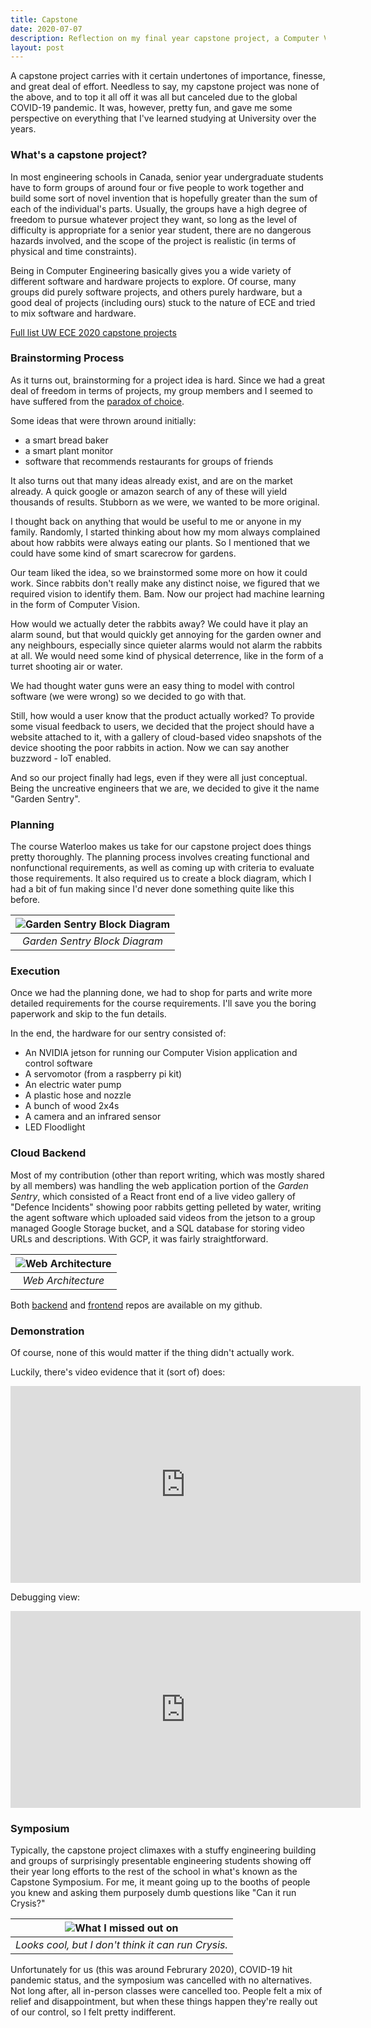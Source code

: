 ```yaml
---
title: Capstone
date: 2020-07-07
description: Reflection on my final year capstone project, a Computer Vision powered Garden Sentry IoT device
layout: post
---
```



A capstone project carries with it certain undertones of importance, finesse, and great deal of effort. Needless to say, my capstone project was none of the above, and to top it all off it was all but canceled due to the global COVID-19 pandemic. It was, however, pretty fun, and gave me some perspective on everything that I've learned studying at University over the years.

### What's a capstone project?

In most engineering schools in Canada, senior year undergraduate students have to form groups of around four or five people to work together and build some sort of novel invention that is hopefully greater than the sum of each of the individual's parts. Usually, the groups have a high degree of freedom to pursue whatever project they want, so long as the level of difficulty is appropriate for a senior year student, there are no dangerous hazards involved, and the scope of the project is realistic (in terms of physical and time constraints).

Being in Computer Engineering basically gives you a wide variety of different software and hardware projects to explore. Of course, many groups did purely software projects, and others purely hardware, but a good deal of projects (including ours) stuck to the nature of ECE and tried to mix software and hardware.

[Full list UW ECE 2020 capstone projects](https://uwaterloo.ca/capstone-design/2020-electrical-computer-engineering-capstone-design)

### Brainstorming Process

As it turns out, brainstorming for a project idea is hard. Since we had a great deal of freedom in terms of projects, my group members and I seemed to have suffered from the [paradox of choice](https://en.wikipedia.org/wiki/The_Paradox_of_Choice).

Some ideas that were thrown around initially:

* a smart bread baker
* a smart plant monitor
* software that recommends restaurants for groups of friends

It also turns out that many ideas already exist, and are on the market already. A quick google or amazon search of any of these will yield thousands of results. Stubborn as we were, we wanted to be more original.

I thought back on anything that would be useful to me or anyone in my family. Randomly, I started thinking about how my mom always complained about how rabbits were always eating our plants. So I mentioned that we could have some kind of smart scarecrow for gardens.

Our team liked the idea, so we brainstormed some more on how it could work. Since rabbits don't really make any distinct noise, we figured that we required vision to identify them. Bam. Now our project had machine learning in the form of Computer Vision.

How would we actually deter the rabbits away? We could have it play an alarm sound, but that would quickly get annoying for the garden owner and any neighbours, especially since quieter alarms would not alarm the rabbits at all. We would need some kind of physical deterrence, like in the form of a turret shooting air or water.

We had thought water guns were an easy thing to model with control software (we were wrong) so we decided to go with that.

Still, how would a user know that the product actually worked? To provide some visual feedback to users, we decided that the project should have a website attached to it, with a gallery of cloud-based video snapshots of the device shooting the poor rabbits in action. Now we can say another buzzword - IoT enabled.

And so our project finally had legs, even if they were all just conceptual. Being the uncreative engineers that we are, we decided to give it the name "Garden Sentry".

### Planning

The course Waterloo makes us take for our capstone project does things pretty thoroughly. The planning process involves creating functional and nonfunctional requirements, as well as coming up with criteria to evaluate those requirements. It also required us to create a block diagram, which I had a bit of fun making since I'd never done something quite like this before.

|![Garden Sentry Block Diagram](https://i.imgur.com/fguwNY2.png)|
|:---:|
|*Garden Sentry Block Diagram*|


### Execution

Once we had the planning done, we had to shop for parts and write more detailed requirements for the course requirements. I'll save you the boring paperwork and skip to the fun details.

In the end, the hardware for our sentry consisted of:

* An NVIDIA jetson for running our Computer Vision application and control software
* A servomotor (from a raspberry pi kit)
* An electric water pump
* A plastic hose and nozzle
* A bunch of wood 2x4s
* A camera and an infrared sensor
* LED Floodlight

### Cloud Backend

Most of my contribution (other than report writing, which was mostly shared by all members) was handling the web application portion of the _Garden Sentry_, which consisted of a React front end of a live video gallery of "Defence Incidents" showing poor rabbits getting pelleted by water, writing the agent software which uploaded said videos from the jetson to a group managed Google Storage bucket, and a SQL database for storing video URLs and descriptions. With GCP, it was fairly straightforward.

|![Web Architecture](https://i.ibb.co/TkwzsMS/web-arch.png)|
|:---:|
|*Web Architecture*|

Both [backend](https://github.com/montagao/gardensentry) and [frontend](https://github.com/montagao/gardensentry-ui) repos are available on my github.

### Demonstration

Of course, none of this would matter if the thing didn't actually work.

Luckily, there's video evidence that it (sort of) does:

<iframe width="560" height="315" src="https://www.youtube.com/embed/P_gJE73BijM" frameborder="0" allow="accelerometer; autoplay; encrypted-media; gyroscope; picture-in-picture" allowfullscreen></iframe>


Debugging view:

<iframe width="560" height="315" src="https://www.youtube.com/embed/wdaB4Qs_Iyk" frameborder="0" allow="accelerometer; autoplay; encrypted-media; gyroscope; picture-in-picture" allowfullscreen></iframe>

### Symposium

Typically, the capstone project climaxes with a stuffy engineering building and groups of surprisingly presentable engineering students showing off their year long efforts to the rest of the school in what's known as the Capstone Symposium. For me, it meant going up to the booths of people you knew and asking them purposely dumb questions like "Can it run Crysis?"

| ![What I missed out on](http://danhadi.com/blog/wp-content/uploads/2010/03/body_motion_analyzer.jpg.jpg) |
|:--:|
|*Looks cool, but I don't think it can run Crysis.*|

Unfortunately for us (this was around Februrary 2020), COVID-19 hit pandemic status, and the symposium was cancelled with no alternatives. Not long after, all in-person classes were cancelled too. People felt a mix of relief and disappointment, but when these things happen they're really out of our control, so I felt pretty indifferent.



